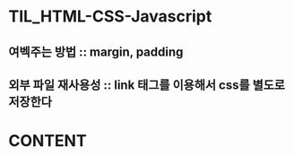 # TIL_HTML-CSS-Javascript

<!DOCTYPE html>
<html>
<head>
<meta charset="UTF-8">
<title>margin, padding</title>
<!-- 외부에 분리시킨 css파일을 연결해서 사용하는 방법 -->
<link rel="stylesheet" type="text/css" href="css/css01.css">
</head>
<body>
<h2>여벡주는 방법 :: margin, padding</h2>
<h2>외부 파일 재사용성 :: link 태그를 이용해서 css를 별도로 저장한다</h2>
<div>
	<h1>CONTENT</h1>
</div>
</body>
</html>
